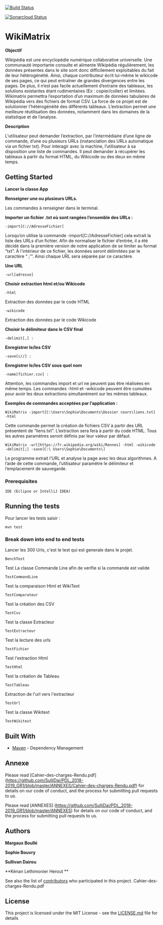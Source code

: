 [![Build Status](https://travis-ci.org/SulliDai/PDL_2018-2019_GR1.svg?branch=master)](https://travis-ci.org/SulliDai/PDL_2018-2019_GR1)

[![Sonarcloud Status](https://sonarcloud.io/api/project_badges/measure?project=PDL_2018-2019:Groupe1&metric=alert_status)](https://sonarcloud.io/dashboard?id=PDL_2018-2019%3AGroupe1)

# WikiMatrix


**Objectif**

Wikipédia est une encyclopédie numérique collaborative universelle. Une communauté importante consulte et alimente Wikipédia régulièrement, les données présentes dans le site sont donc difficilement exploitables du fait de leur hétérogénéité. Ainsi, chaque contributeur écrit lui-même le wikicode de ses pages, ce qui peut entraîner de grandes divergences entre les pages. De plus, il n’est pas facile actuellement d’extraire des tableaux, les solutions existantes étant rudimentaires (Ex : copier/coller) et limitées. Wikimatrix permettra l’exportation d’un maximum de données tabulaires de Wikipédia vers des fichiers de format CSV. La force de ce projet est de solutionner l’hétérogénéité des différents tableaux. L’extraction permet une meilleure réutilisation des données, notamment dans les domaines de la statistique et de l’analyse.

**Description**

L'utilisateur peut demander l’extraction, par l’intermédiaire d’une ligne de commande, d’une ou plusieurs URLs (instanciation des URLs automatique via un fichier txt). Pour interagir avec la machine, l’utilisateur  à sa disposition une liste de commandes. Il peut demander à récupérer les tableaux à partir du format HTML, du Wikicode ou des deux en même temps. 

## Getting Started

**Lancer la classe App**

**Renseigner une ou plusieurs URLs.**

Les commandes à renseigner dans le terminal.

**Importer un fichier .txt où sont rangées l’ensemble des URLs   :**  

```
-import[C://AdresseFichier]
```

Lorsqu’on utilise la commande -import[C://AdresseFichier] cela extrait la liste des URLs d’un fichier. Afin de normaliser le fichier d’entrée, il a été décidé dans la première version de notre application de se limiter au format “txt”. À l'intérieur de ce fichier, les données seront délimitées par le caractère “ ;’”. Ainsi chaque URL sera séparée par ce caractère.

**Une URL**  

```
-url[adresse]
```

**Choisir extraction html et/ou Wikicode**  

```
-html 
```

Extraction des données par le code HTML 

```
-wikicode
```

Extraction des données par le code Wikicode


**Choisir le délimiteur dans le CSV final**

```
-delimit[,] : 
```

**Enregistrer le/les CSV**

```
-save[c//] :
```

**Enregistrer le/les CSV sous quel nom**

```
-name[fichier.csv] :
```

Attention, les commandes import et url ne peuvent pas être réalisées en même temps. Les commandes -html et -wikicode peuvent être cumulées pour avoir les deux extractions simultanément sur les mêmes tableaux.

**Exemples de commandes acceptées par l’application :**

```
WikiMatrix -import[C:\Users\Sophie\Documents\Dossier cours\liens.txt] -html 
```

Cette commande permet la création de fichiers CSV à partir des URL présentent de “liens.txt”. L’extraction sera fera à partir du code HTML. Tous les autres paramètres seront définis par leur valeur par défaut.

```
WikiMatrix -url[https://fr.wikipedia.org/wiki/Rennes] -html -wikicode -delimit[;] -save[C:\ Users\Sophie\Documents\] 
```
Le programme extrait l’URL et analyse la page avec les deux algorithmes. A l’aide de cette commande, l’utilisateur paramètre le délimiteur et l’emplacement de sauvegarde.


### Prerequisites


```
IDE (Eclipse or IntelliJ IDEA)
```

## Running the tests

Pour lancer les tests saisir :

```
mvn test
```

### Break down into end to end tests


Lancer les 300 Urls, c'est le test qui est generale dans le projet.

```
BenchTest
```

Test La classe Commande Line afin de verifie si la commande est valide

```
TestCommandLine
```
Test la comparaison Html et WikiText

```
TestComparateur
```

Test la création des CSV

```
TestCsv
```
Test la classe Extracteur

```
TestExtracteur
```
Test la lecture des urls

```
TestFichier
```

Test l'extraction Html

```
TestHtml
```

Test la création de Tableau

```
TestTableau
```

Extraction de l'url vers l'extracteur

```
TestUrl
```

Test la classe Wikitext

```
TestWikitext
```





## Built With

* [Maven](https://maven.apache.org/) - Dependency Management


## Annexe


Please read  [Cahier-des-charges-Rendu.pdf] (https://github.com/SulliDai/PDL_2018-2019_GR1/blob/master/ANNEXES/Cahier-des-charges-Rendu.pdf) for details on our code of conduct, and the process for submitting pull requests to us.

Please read  [ANNEXES] (https://github.com/SulliDai/PDL_2018-2019_GR1/blob/master/ANNEXES) for details on our code of conduct, and the process for submitting pull requests to us.


## Authors

**Margaux Boullé**

**Sophie Bouvry**

**Sullivan Dairou**

**Kénan Lethimonier Herout **


See also the list of [contributors](https://github.com/SulliDai/PDL_2018-2019_GR1/graphs/contributors) who participated in this project.
Cahier-des-charges-Rendu.pdf
## License

This project is licensed under the MIT License - see the [LICENSE.md](LICENSE.md) file for details

